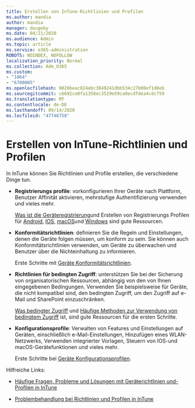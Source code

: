```yaml
---
title: Erstellen von InTune-Richtlinien und Profilen
ms.author: mandia
author: mandia
manager: dougeby
ms.date: 04/21/2020
ms.audience: Admin
ms.topic: article
ms.service: o365-administration
ROBOTS: NOINDEX, NOFOLLOW
localization_priority: Normal
ms.collection: Adm_O365
ms.custom:
- "1064"
- "6700005"
ms.openlocfilehash: 9026beac824ebc3849241dbb534c27b00ef1d0eb
ms.sourcegitcommit: c6692ce0fa1358ec3529e59ca0ecdfdea4cdc759
ms.translationtype: MT
ms.contentlocale: de-DE
ms.lasthandoff: 09/14/2020
ms.locfileid: "47746758"
---
```

# <a name="creating-intune-policy-and-profiles"></a>Erstellen von InTune-Richtlinien und Profilen

In InTune können Sie Richtlinien und Profile erstellen, die verschiedene Dinge tun.

- **Registrierungs profile**: vorkonfigurieren Ihrer Geräte nach Plattform, Benutzer Affinität aktivieren, mehrstufige Authentifizierung verwenden und vieles mehr.

  [Was ist die Geräteregistrierung](https://docs.microsoft.com/intune/device-enrollment)und Erstellen von Registrierungs Profilen für [Android](https://docs.microsoft.com/intune/android-enroll), [IOS](https://docs.microsoft.com/intune/ios-enroll), [macOS](https://docs.microsoft.com/intune/macos-enroll)und [Windows](https://docs.microsoft.com/intune/windows-enrollment-methods) sind gute Ressourcen.

- **Konformitätsrichtlinien**: definieren Sie die Regeln und Einstellungen, denen die Geräte folgen müssen, um konform zu sein. Sie können auch Konformitätsrichtlinien verwenden, um Geräte zu überwachen und Benutzer über die Nichteinhaltung zu informieren.

  Erste Schritte mit [Geräte Konformitätsrichtlinien](https://docs.microsoft.com/intune/device-compliance-get-started).
- **Richtlinien für bedingten Zugriff**: unterstützen Sie bei der Sicherung von organisatorischen Ressourcen, abhängig von den von Ihnen eingegebenen Bedingungen. Verwenden Sie beispielsweise für Geräte, die nicht kompatibel sind, den bedingten Zugriff, um den Zugriff auf e-Mail und SharePoint einzuschränken.

  [Was bedingter Zugriff](https://docs.microsoft.com/intune/conditional-access) und [Häufige Methoden zur Verwendung von bedingtem Zugriff](https://docs.microsoft.com/intune/conditional-access-intune-common-ways-use) ist, sind gute Ressourcen für die ersten Schritte.

- **Konfigurationsprofile**: Verwalten von Features und Einstellungen auf Geräten, einschließlich e-Mail-Einstellungen, Hinzufügen eines WLAN-Netzwerks, Verwenden integrierter Vorlagen, Steuern von IOS-und macOS-Gerätefunktionen und vieles mehr.

  Erste Schritte bei [Geräte Konfigurationsprofilen](https://docs.microsoft.com/intune/device-profiles).

Hilfreiche Links:

- [Häufige Fragen, Probleme und Lösungen mit Geräterichtlinien und-Profilen in InTune](https://docs.microsoft.com/intune/device-profile-troubleshoot)

- [Problembehandlung bei Richtlinien und Profilen in InTune](https://docs.microsoft.com/intune/troubleshoot-policies-in-microsoft-intune)
